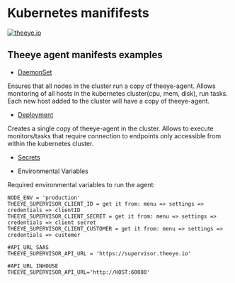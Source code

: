 # Kubernetes manififests

[![theeye.io](https://theeye.io/img/logo2.png)](https://theeye.io)

## Theeye agent manifests examples


* [DaemonSet](https://github.com/theeye-io-team/theeye-docs/blob/master/kubernetes/examples/theeye-agent-daemonset.yaml)

Ensures that all nodes in the cluster run a copy of theeye-agent. Allows monitoring of all hosts in the kubernetes cluster(cpu, mem, disk), run tasks.
Each new host added to the cluster will have a copy of theeye-agent.

* [Deployment](https://github.com/theeye-io-team/theeye-docs/blob/master/kubernetes/examples/theeye-agent-deploy.yaml)

Creates a single copy of theeye-agent in the cluster. Allows to execute monitors/tasks that require connection to endpoints only accessible from within the kubernetes cluster.

* [Secrets](https://github.com/theeye-io-team/theeye-docs/blob/master/kubernetes/examples/theeye-agent-credentials.yaml)

* Environmental Variables                                                                                                                                                    

Required environmental variables to run the agent:

```
NODE_ENV = 'production'                                                                                                                                                      
THEEYE_SUPERVISOR_CLIENT_ID = get it from: menu => settings => credentials => clientID
THEEYE_SUPERVISOR_CLIENT_SECRET = get it from: menu => settings => credentials => client secret
THEEYE_SUPERVISOR_CLIENT_CUSTOMER = get it from: menu => settings => credentials => customer

#API_URL SAAS
THEEYE_SUPERVISOR_API_URL = 'https://supervisor.theeye.io'

#API_URL INHOUSE
THEEYE_SUPERVISOR_API_URL='http://HOST:60080'
```

